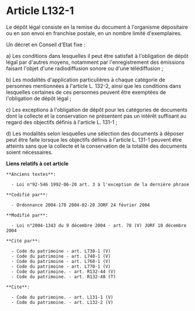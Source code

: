 # Article L132-1

Le dépôt légal consiste en la remise du document à l'organisme dépositaire ou en son envoi en franchise postale, en un nombre
limité d'exemplaires. 

Un décret en Conseil d'Etat fixe : 

a) Les conditions dans lesquelles il peut être satisfait à l'obligation de dépôt légal par d'autres moyens, notamment par
l'enregistrement des émissions faisant l'objet d'une radiodiffusion sonore ou d'une télédiffusion ; 

b) Les modalités d'application particulières à chaque catégorie de personnes mentionnées à l'article L. 132-2, ainsi que les
conditions dans lesquelles certaines de ces personnes peuvent être exemptées de l'obligation de dépôt légal ; 

c) Les exceptions à l'obligation de dépôt pour les catégories de documents dont la collecte et la conservation ne présentent
pas un intérêt suffisant au regard des objectifs définis à l'article L. 131-1 ; 

d) Les modalités selon lesquelles une sélection des documents à déposer peut être faite lorsque les objectifs définis à
l'article L. 131-1 peuvent être atteints sans que la collecte et la conservation de la totalité des documents soient
nécessaires.

**Liens relatifs à cet article**

	**Anciens textes**:

	  - Loi n°92-546 1992-06-20 art. 3 à l'exception de la dernière phrase

	**Codifié par**:

	  - Ordonnance 2004-178 2004-02-20 JORF 24 février 2004

	**Modifié par**:

	  - Loi n°2004-1343 du 9 décembre 2004 - art. 78 (V) JORF 10 décembre 2004

	**Cité par**:

	  - Code du patrimoine - art. L730-1 (V)
	  - Code du patrimoine - art. L740-1 (V)
	  - Code du patrimoine - art. L760-1 (V)
	  - Code du patrimoine - art. L770-1 (V)
	  - Code du patrimoine. - art. R132-44 (V)
	  - Code du patrimoine. - art. R132-48 (T)

	**Cite**:

	  - Code du patrimoine. - art. L131-1 (V)
	  - Code du patrimoine. - art. L132-2 (V)
